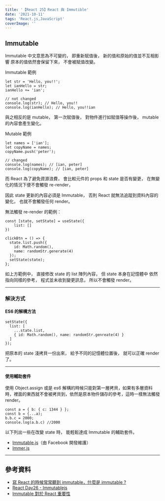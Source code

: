 ```yaml
---
title: '【React 25】React 與 Immutible'
date: '2021-10-11'
tags: 'React.js,JavaScript'
coverImage: ''
---
```



## Immutable
Immutable 中文意思為不可變的，
即重新賦值後，
新的值和原始的值並不互相影響
原本的值依然會保留下來，
不會被賦值改變。

Immutable 範例
```
let str = 'Hello, you!!';
let ianHello = str;
ianHello += 'ian';

// not changed
console.log(str); // Hello, you!!
console.log(ianHello); // Hello, you!!ian
```

與之相反的是 mutable，
第一次賦值後，
對物件進行如賦值等操作後，
mutable 的內容會產生變化。

Mutable 範例
```
let names = ['ian'];
let copyName = names;
copyName.push('peter');

// changed
console.log(names); // [ian, peter]
console.log(copyName); // [ian, peter]
```


而 React 為了避免資源浪費，
會比較元件的 props 和 state 是否有變更，
在無變化的情況下便不會觸發 re-render，

因此 state 更新的內容必須是 Immutable，
否則 React 就無法追蹤到資料內容的變化，
也就不會觸發任何 render。

無法觸發 re-render 的範例：
```
const [state, setState] = useState({
	list: []
})

clickBtn = () => {
  state.list.push({
	id: Math.random(),
	name: randomStr.generate(4)
  });
  setState(state);
};
```

如上方範例中，
直接修改 state 的 list 陣列內容，
但 state 本身在記憶體中
依然指向同樣的參考，
程式並未收到變更訊息，
所以不會觸發 render。

---

### 解決方式
#### ES6 的解構方法
```
setState({ 
  list: [
    ...state.list,
    { id: Math.random(), name: randomStr.genreate(4) }
  ]
});
```

把原本的 state 淺拷貝一份出來，
給予不同的記憶體位置後，
就可以正確 render 了。

---

#### 使用輔助套件
使用 Object.assign 或是 es6 解構的時候只能對第一層拷貝，如果有多層資料時，裡面的東西就不會被拷貝到，依然是原本物件儲存的參考，這時一樣無法觸發 render。

```
const a = { b: { c: 1344 } };
const b = {...a);
b.b.c = 2000;
console.log(a.b.c) //2000
```

以下列出一些在改變 state 時，
能輕鬆達成 Immutable 的輔助套件。

- [Immutable.js](https://immutable-js.com/)（由 Facebook 開發維護）
- [Immer.js](https://github.com/immerjs/immer)

---

## 參考資料
- [寫 React 的時候常常聽到 immutable，什麼是 immutable ?](https://medium.com/reactmaker/%E5%AF%AB-react-%E7%9A%84%E6%99%82%E5%80%99%E5%B8%B8%E5%B8%B8%E8%81%BD%E5%88%B0-immutable-%E4%BB%80%E9%BA%BC%E6%98%AF-immutable-146d919f67e4)
- [React Day26 - Immutablejs](https://ithelp.ithome.com.tw/articles/10187571)
- [Immutable 對於 React 重要性](https://ianccy.com/immutable/)
